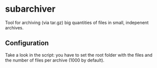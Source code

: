 # subarchiver
Tool for archiving (via tar.gz) big quantities of files in small, indepenent archives.

## Configuration
Take a look in the script: you have to set the root folder with the files and the number of files per archive (1000 by default).
